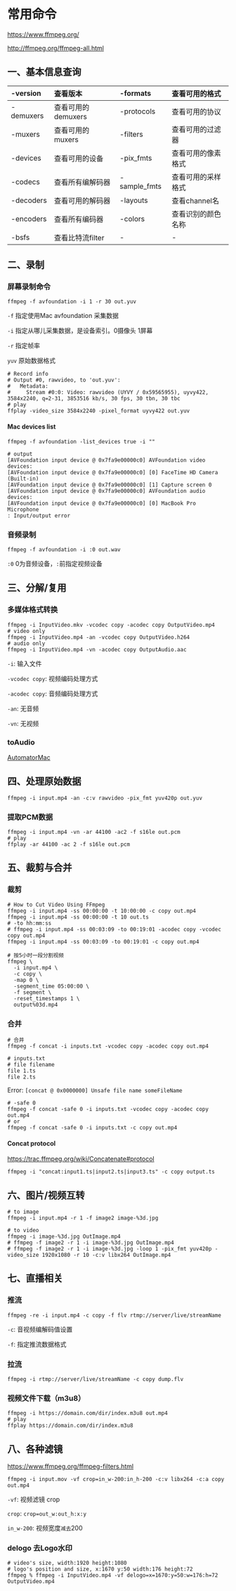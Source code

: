 # 常用命令

https://www.ffmpeg.org/

http://ffmpeg.org/ffmpeg-all.html

## 一、基本信息查询

|-version|查看版本|-formats|查看可用的格式|
|:--|:--|:--|:--|
|-demuxers|查看可用的demuxers|-protocols|查看可用的协议|
|-muxers|查看可用的muxers|-filters|查看可用的过滤器|
|-devices|查看可用的设备|-pix_fmts|查看可用的像素格式|
|-codecs|查看所有编解码器|-sample_fmts|查看可用的采样格式|
|-decoders|查看可用的解码器|-layouts|查看channel名|
|-encoders|查看所有编码器|-colors|查看识别的颜色名称|
|-bsfs|查看比特流filter|-|-|

## 二、录制

### 屏幕录制命令

```shell
ffmpeg -f avfoundation -i 1 -r 30 out.yuv
```

`-f` 指定使用Mac avfoundation 采集数据

`-i` 指定从哪儿采集数据，是设备索引。0摄像头 1屏幕

`-r` 指定帧率

`yuv` 原始数据格式

```shell
# Record info
# Output #0, rawvideo, to 'out.yuv':
#   Metadata:
#     Stream #0:0: Video: rawvideo (UYVY / 0x59565955), uyvy422, 3584x2240, q=2-31, 3853516 kb/s, 30 fps, 30 tbn, 30 tbc
# play
ffplay -video_size 3584x2240 -pixel_format uyvy422 out.yuv
```

#### Mac devices list

```shell
ffmpeg -f avfoundation -list_devices true -i ""
```

```shell
# output
[AVFoundation input device @ 0x7fa9e00000c0] AVFoundation video devices:
[AVFoundation input device @ 0x7fa9e00000c0] [0] FaceTime HD Camera (Built-in)
[AVFoundation input device @ 0x7fa9e00000c0] [1] Capture screen 0
[AVFoundation input device @ 0x7fa9e00000c0] AVFoundation audio devices:
[AVFoundation input device @ 0x7fa9e00000c0] [0] MacBook Pro Microphone
: Input/output error
```

### 音频录制

```shell
ffmpeg -f avfoundation -i :0 out.wav
```

`:0` 0为音频设备，`:`前指定视频设备

## 三、分解/复用

### 多媒体格式转换

```shell
ffmpeg -i InputVideo.mkv -vcodec copy -acodec copy OutputVideo.mp4
# video only
ffmpeg -i InputVideo.mp4 -an -vcodec copy OutputVideo.h264
# audio only
ffmpeg -i InputVideo.mp4 -vn -acodec copy OutputAudio.aac
```

`-i`: 输入文件

`-vcodec copy`: 视频编码处理方式

`-acodec copy`: 音频编码处理方式

`-an`: 无音频

`-vn`: 无视频

### toAudio

[AutomatorMac](./AutomatorMac.md)

## 四、处理原始数据

```shell
ffmpeg -i input.mp4 -an -c:v rawvideo -pix_fmt yuv420p out.yuv
```

### 提取PCM数据

```shell
ffmpeg -i input.mp4 -vn -ar 44100 -ac2 -f s16le out.pcm
# play
ffplay -ar 44100 -ac 2 -f s16le out.pcm
```

## 五、裁剪与合并

### 裁剪

```shell
# How to Cut Video Using FFmpeg
ffmpeg -i input.mp4 -ss 00:00:00 -t 10:00:00 -c copy out.mp4
ffmpeg -i input.mp4 -ss 00:00:00 -t 10 out.ts
# -to hh:mm:ss
# ffmpeg -i input.mp4 -ss 00:03:09 -to 00:19:01 -acodec copy -vcodec copy out.mp4
ffmpeg -i input.mp4 -ss 00:03:09 -to 00:19:01 -c copy out.mp4
```

```shell
# 按5小时一段分割视频
ffmpeg \
  -i input.mp4 \
  -c copy \
  -map 0 \
  -segment_time 05:00:00 \
  -f segment \
  -reset_timestamps 1 \
  output%03d.mp4
```

### 合并
```shell
# 合并
ffmpeg -f concat -i inputs.txt -vcodec copy -acodec copy out.mp4
```

```text
# inputs.txt
# file filename
file 1.ts
file 2.ts
```

Error: `[concat @ 0x0000000] Unsafe file name someFileName`

```shell
# -safe 0
ffmpeg -f concat -safe 0 -i inputs.txt -vcodec copy -acodec copy out.mp4
# or
ffmpeg -f concat -safe 0 -i inputs.txt -c copy out.mp4
```

#### Concat protocol

https://trac.ffmpeg.org/wiki/Concatenate#protocol

```shell
ffmpeg -i "concat:input1.ts|input2.ts|input3.ts" -c copy output.ts
```



## 六、图片/视频互转

```shell
# to image
ffmpeg -i input.mp4 -r 1 -f image2 image-%3d.jpg
```

```shell
# to video
ffmpeg -i image-%3d.jpg OutImage.mp4
# ffmpeg -f image2 -r 1 -i image-%3d.jpg OutImage.mp4
# ffmpeg -f image2 -r 1 -i image-%3d.jpg -loop 1 -pix_fmt yuv420p -video_size 1920x1080 -r 10 -c:v libx264 OutImage.mp4
```

## 七、直播相关

### 推流

```shell
ffmpeg -re -i input.mp4 -c copy -f flv rtmp://server/live/streamName
```

`-c`: 音视频编解码值设置

`-f`: 指定推流数据格式


### 拉流

```shell
ffmpeg -i rtmp://server/live/streamName -c copy dump.flv
```

### 视频文件下载（m3u8）

```shell
ffmpeg -i https://domain.com/dir/index.m3u8 out.mp4
# play
ffplay https://domain.com/dir/index.m3u8
```

## 八、各种滤镜

https://www.ffmpeg.org/ffmpeg-filters.html

```shell
ffmpeg -i input.mov -vf crop=in_w-200:in_h-200 -c:v libx264 -c:a copy out.mp4
```

`-vf`: 视频滤镜 crop

`crop`: `crop=out_w:out_h:x:y`

`in_w-200`: 视频宽度`减去`200

### delogo 去Logo水印

```shell
# video's size, width:1920 height:1080
# logo's position and size, x:1670 y:50 width:176 height:72
ffmpeg % ffmpeg -i InputVideo.mp4 -vf delogo=x=1670:y=50:w=176:h=72 OutputVideo.mp4
```
